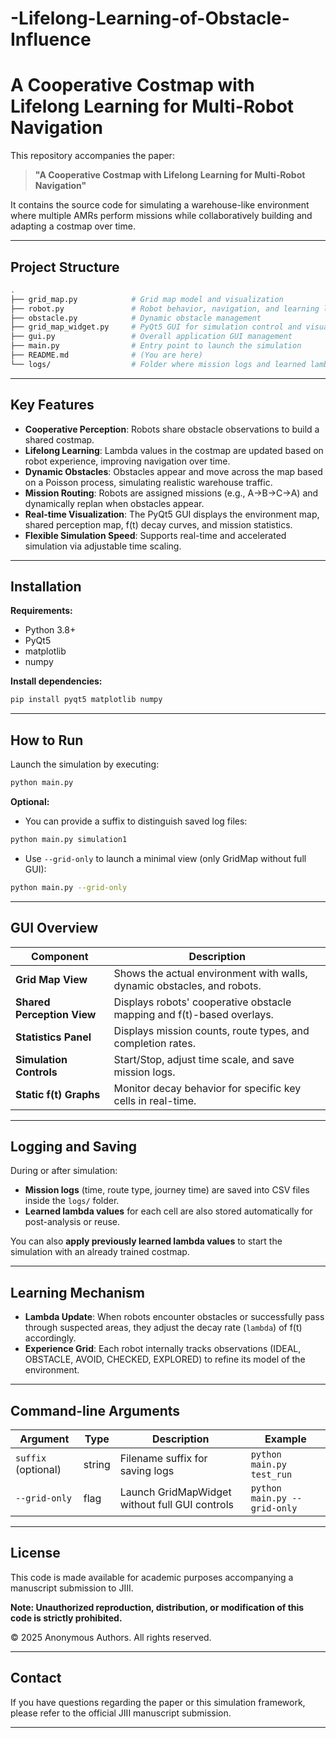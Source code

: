 # -Lifelong-Learning-of-Obstacle-Influence

# A Cooperative Costmap with Lifelong Learning for Multi-Robot Navigation

This repository accompanies the paper:

> **"A Cooperative Costmap with Lifelong Learning for Multi‑Robot Navigation"** 

It contains the source code for simulating a warehouse-like environment where multiple AMRs perform missions while collaboratively building and adapting a costmap over time.

---

## Project Structure

```bash
.
├── grid_map.py            # Grid map model and visualization
├── robot.py               # Robot behavior, navigation, and learning logic
├── obstacle.py            # Dynamic obstacle management
├── grid_map_widget.py     # PyQt5 GUI for simulation control and visualization
├── gui.py                 # Overall application GUI management
├── main.py                # Entry point to launch the simulation
├── README.md              # (You are here)
└── logs/                  # Folder where mission logs and learned lambda values are saved
```

---

## Key Features

- **Cooperative Perception**: Robots share obstacle observations to build a shared costmap.
- **Lifelong Learning**: Lambda values in the costmap are updated based on robot experience, improving navigation over time.
- **Dynamic Obstacles**: Obstacles appear and move across the map based on a Poisson process, simulating realistic warehouse traffic.
- **Mission Routing**: Robots are assigned missions (e.g., A→B→C→A) and dynamically replan when obstacles appear.
- **Real-time Visualization**: The PyQt5 GUI displays the environment map, shared perception map, f(t) decay curves, and mission statistics.
- **Flexible Simulation Speed**: Supports real-time and accelerated simulation via adjustable time scaling.

---

## Installation

**Requirements:**

- Python 3.8+
- PyQt5
- matplotlib
- numpy

**Install dependencies:**

```bash
pip install pyqt5 matplotlib numpy
```

---

## How to Run

Launch the simulation by executing:

```bash
python main.py
```

**Optional:**

- You can provide a suffix to distinguish saved log files:

```bash
python main.py simulation1
```

- Use `--grid-only` to launch a minimal view (only GridMap without full GUI):

```bash
python main.py --grid-only
```

---

## GUI Overview

| Component                  | Description                                                              |
|-----------------------------|--------------------------------------------------------------------------|
| **Grid Map View**           | Shows the actual environment with walls, dynamic obstacles, and robots. |
| **Shared Perception View**  | Displays robots' cooperative obstacle mapping and f(t)-based overlays.  |
| **Statistics Panel**        | Displays mission counts, route types, and completion rates.             |
| **Simulation Controls**     | Start/Stop, adjust time scale, and save mission logs.                    |
| **Static f(t) Graphs**       | Monitor decay behavior for specific key cells in real-time.             |

---

## Logging and Saving

During or after simulation:

- **Mission logs** (time, route type, journey time) are saved into CSV files inside the `logs/` folder.
- **Learned lambda values** for each cell are also stored automatically for post-analysis or reuse.

You can also **apply previously learned lambda values** to start the simulation with an already trained costmap.

---

## Learning Mechanism

- **Lambda Update**: When robots encounter obstacles or successfully pass through suspected areas, they adjust the decay rate (`lambda`) of f(t) accordingly.
- **Experience Grid**: Each robot internally tracks observations (IDEAL, OBSTACLE, AVOID, CHECKED, EXPLORED) to refine its model of the environment.

---

## Command-line Arguments

| Argument           | Type    | Description                                   | Example                         |
|--------------------|---------|-----------------------------------------------|---------------------------------|
| `suffix` (optional) | string  | Filename suffix for saving logs               | `python main.py test_run`       |
| `--grid-only`       | flag    | Launch GridMapWidget without full GUI controls| `python main.py --grid-only`    |

---

## License

This code is made available for academic purposes accompanying a manuscript submission to JIII.

**Note: Unauthorized reproduction, distribution, or modification of this code is strictly prohibited.**

© 2025 Anonymous Authors. All rights reserved.

---

## Contact

If you have questions regarding the paper or this simulation framework, please refer to the official JIII manuscript submission.

---
